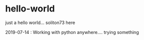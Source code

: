 # hello-world
just a hello world...
soliton73 here

2019-07-14 : Working with python anywhere.... trying something

